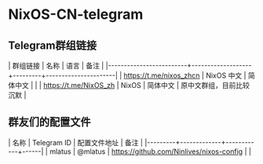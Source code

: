 # NixOS-CN-telegram
## Telegram群组链接

| 群组链接                  | 名称              | 语言     | 备注                  |
|-------------------------+-------------------+---------+----------------------|
| https://t.me/nixos_zhcn | NixOS 中文         | 简体中文 |                      |
| https://t.me/NixOS_zh   | NixOS             | 简体中文 | 原中文群组，目前比较沉默  |

## 群友们的配置文件

| 名称     | Telegram ID | 配置文件地址 | 备注 |
|---------+-------------+------------+------|
| mlatus | @mlatus | https://github.com/Ninlives/nixos-config | |
